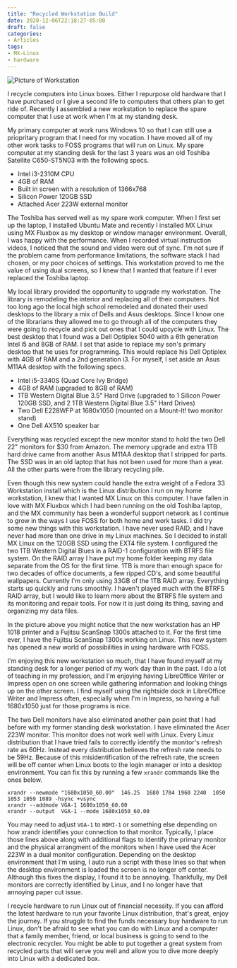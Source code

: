 ```yaml
---
title: "Recycled Workstation Build"
date: 2020-12-06T22:18:27-05:00
draft: false
categories:
- Articles
tags:
- MX-Linux
- hardware
---
```


![Picture of Workstation](/img/newworkstation.jpg)

I recycle computers into Linux boxes. Either I repurpose old hardware that I have purchased or I give a second life to computers that others plan to get ride of. Recently I assembled a new workstation to replace the spare computer that I use at work when I'm at my standing desk.

My primary computer at work runs Windows 10 so that I can still use a priopritary program that I need for my vocation. I have moved all of my other work tasks to FOSS programs that will run on Linux. My spare computer at my standing desk for the last 3 years was an old Toshiba Satellite C650-ST5N03 with the following specs.

* Intel i3-2310M CPU
* 4GB of RAM
* Built in screen with a resolution of 1366x768
* Silicon Power 120GB SSD
* Attached Acer 223W external monitor

The Toshiba has served well as my spare work computer. When I first set up the laptop, I installed Ubuntu Mate and recently I installed MX Linux using MX Fluxbox as my desktop or window manager environment. Overall, I was happy with the performance. When I recorded virtual instruction videos, I noticed that the sound and video were out of sync. I'm not sure if the problem came from performance limitations, the software stack I had chosen, or my poor choices of settings. This workstation proved to me the value of using dual screens, so I knew that I wanted that feature if I ever replaced the Toshiba laptop. 

My local library provided the opportunity to upgrade my workstation. The library is remodeling the interior and replacing all of their computers. Not too long ago the local high school remodeled and donated their used desktops to the library a mix of Dells and Asus desktops. Since I know one of the librarians they allowed me to go through all of the computers they were going to recycle and pick out ones that I could upcycle with Linux. The best desktop that I found was a Dell Optiplex 5040 with a 6th generation Intel i5 and 8GB of RAM. I set that aside to replace my son's primary desktop that he uses for programming. This would replace his Dell Optiplex with 4GB of RAM and a 2nd generation i3. For myself, I set aside an Asus M11AA desktop with the following specs.

* Intel i5-3340S (Quad Core Ivy Bridge)
* 4GB of RAM (upgraded to 8GB of RAM)
* 1TB Western Digital Blue 3.5" Hard Drive (upgraded to 1 Silicon Power 120GB SSD, and 2 1TB Western Digital Blue 3.5" Hard Drives)
* Two Dell E228WFP at 1680x1050 (mounted on a Mount-It! two monitor stand)
* One Dell AX510 speaker bar

Everything was recycled except the new monitor stand to hold the two Dell 22" monitors for $30 from Amazon. The memory upgrade and extra 1TB hard drive came from another Asus M11AA desktop that I stripped for parts. The SSD was in an old laptop that has not been used for more than a year. All the other parts were from the library recycling pile.

Even though this new system could handle the extra weight of a Fedora 33 Workstation install which is the Linux distribution I run on my home workstation, I knew that I wanted MX Linux on this computer. I have fallen in love with MX Fluxbox which I had been running on the old Toshiba laptop, and the MX community has been a wonderful support network as I continue to grow in the ways I use FOSS for both home and work tasks. I did try some new things with this workstation. I have never used RAID, and I have never had more than one drive in my Linux machines. So I decided to install MX Linux on the 120GB SSD using the EXT4 file system. I configured the two 1TB Western Digital Blues in a RAID-1 configuration with BTRFS file system. On the RAID array I have put my home folder keeping my data separate from the OS for the first time. 1TB is more than enough space for two decades of office documents, a few ripped CD's, and some beautiful wallpapers. Currently I'm only using 33GB of the 1TB RAID array. Everything starts up quickly and runs smoothly. I haven't played much with the BTRFS RAID array, but I would like to learn more about the BTRFS file system and its monitoring and repair tools. For now it is just doing its thing, saving and organizing my data files.

In the picture above you might notice that the new workstation has an HP 1018 printer and a Fujitsu ScanSnap 1300s attached to it. For the first time ever, I have the Fujitsu ScanSnap 1300s working on Linux. This new system has opened a new world of possibilities in using hardware with FOSS.

I'm enjoying this new workstation so much, that I have found myself at my standing desk for a longer period of my work day than in the past. I do a lot of teaching in my profession, and I'm enjoying having LibreOffice Writer or Impress open on one screen while gathering information and looking things up on the other screen. I find myself using the rightside dock in LibreOffice Writer and Impress often, especially when I'm in Impress, so having a full 1680x1050 just for those programs is nice.

The two Dell monitors have also eliminated another pain point that I had before with my former standing desk workstation. I have eliminated the Acer 223W monitor. This monitor does not work well with Linux. Every Linux distribution that I have tried fails to correctly identify the monitor's refresh rate as 60Hz. Instead every distribution believes the refresh rate needs to be 59Hz. Because of this misidentification of the refresh rate, the screen will be off center when Linux boots to the login manager or into a desktop environment. You can fix this by running a few `xrandr` commands like the ones below.

```
xrandr --newmode "1680x1050_60.00"  146.25  1680 1784 1960 2240  1050 1053 1059 1089 -hsync +vsync
xrandr --addmode VGA-1 1680x1050_60.00
xrandr --output  VGA-1 --mode 1680x1050_60.00
```

You may need to adjust `VGA-1` to `HDMI-1` or something else depending on how xrandr identifies your connection to that monitor. Typically, I place those lines above along with additional flags to identify the primary monitor and the physical arrangment of the monitors when I have used the Acer 223W in a dual monitor configuration. Depending on the desktop environment that I'm using, I auto run a script with these lines so that when the desktop environment is loaded the screen is no longer off center. Although this fixes the display, I found it to be annoying. Thankfully, my Dell monitors are correctly identified by Linux, and I no longer have that annoying paper cut issue.

I recycle hardware to run Linux out of financial necessity. If you can afford the latest hardware to run your favorite Linux distribution, that's great, enjoy the journey. If you struggle to find the funds necessary buy hardware to run Linux, don't be afraid to see what you can do with Linux and a computer that a family member, friend, or local business is going to send to the electronic recycler. You might be able to put together a great system from recycled parts that will serve you well and allow you to dive more deeply into Linux with a dedicated box.
